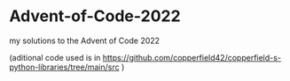 # Advent-of-Code-2022
my solutions to the Advent of Code 2022

(aditional code used is in https://github.com/copperfield42/copperfield-s-python-libraries/tree/main/src )
